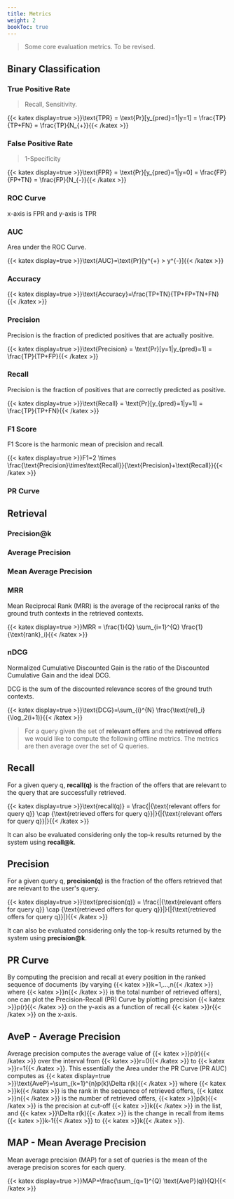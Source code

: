 ```yaml
---
title: Metrics
weight: 2
bookToc: true
---
```


> Some core evaluation metrics. To be revised.

## Binary Classification

### True Positive Rate

> Recall, Sensitivity.

{{< katex display=true >}}\text{TPR} = \text{Pr}[y_{pred}=1|y=1] = \frac{TP}{TP+FN} = \frac{TP}{N_{+}}{{< /katex >}}

### False Positive Rate

> 1-Specificity

{{< katex display=true >}}\text{FPR} = \text{Pr}[y_{pred}=1|y=0] = \frac{FP}{FP+TN} = \frac{FP}{N_{-}}{{< /katex >}}

### ROC Curve

x-axis is FPR and y-axis is TPR

### AUC

Area under the ROC Curve.

{{< katex display=true >}}\text{AUC}=\text{Pr}[y^{+} > y^{-}]{{< /katex >}}

### Accuracy

{{< katex display=true >}}\text{Accuracy}=\frac{TP+TN}{TP+FP+TN+FN}{{< /katex >}}

### Precision

Precision is the fraction of predicted positives that are actually positive.

{{< katex display=true >}}\text{Precision} = \text{Pr}[y=1|y_{pred}=1] = \frac{TP}{TP+FP}{{< /katex >}}

### Recall

Precision is the fraction of positives that are correctly predicted as positive.

{{< katex display=true >}}\text{Recall} = \text{Pr}[y_{pred}=1|y=1] = \frac{TP}{TP+FN}{{< /katex >}}

### F1 Score

F1 Score is the harmonic mean of precision and recall.

{{< katex display=true >}}F1=2 \times \frac{\text{Precision}\times\text{Recall}}{\text{Precision}+\text{Recall}}{{< /katex  >}}

### PR Curve

## Retrieval

### Precision@k

### Average Precision

### Mean Average Precision


### MRR

Mean Reciprocal Rank (MRR) is the average of the reciprocal ranks of the ground truth contexts in the retrieved contexts.

{{< katex display=true >}}MRR = \frac{1}{Q} \sum_{i=1}^{Q} \frac{1}{\text{rank}_i}{{< /katex >}}

### nDCG

Normalized Cumulative Discounted Gain is the ratio of the Discounted Cumulative Gain and the ideal DCG.

DCG is the sum of the discounted relevance scores of the ground truth contexts.

{{< katex display=true >}}\text{DCG}=\sum_{i}^{N} \frac{\text{rel}_i}{\log_2(i+1)}{{< /katex >}}

> For a query given the set of **relevant offers** and the **retrieved offers** we would like to compute the following offline metrics. The metrics are then average over the set of Q queries.

## Recall

For a given query q, **recall(q)** is the fraction of the offers that are relevant to the query that are successfully retrieved.

{{< katex display=true >}}\text{recall(q)} = \frac{|\{\text{relevant offers for query q}\} \cap \{\text{retrieved offers for query q}\}|}{|\{\text{relevant offers for query q}\}|}{{< /katex >}}

It can also be evaluated considering only the top-k results returned by the system using **recall@k**.

## Precision

For a given query q, **precision(q)** is the fraction of the offers retrieved that are relevant to the user's query.

{{< katex display=true >}}\text{precision(q)} = \frac{|\{\text{relevant offers for query q}\} \cap \{\text{retrieved offers for query q}\}|}{|\{\text{retrieved offers for query q}\}|}{{< /katex >}}

It can also be evaluated considering only the top-k results returned by the system using **precision@k**.

## PR Curve

By computing the precision and recall at every position in the ranked sequence of documents (by varying {{< katex >}}k=1,...,n{{< /katex >}} where {{< katex >}}n{{< /katex >}} is the total number of retrieved offers), one can plot the Precision-Recall (PR) Curve by plotting precision {{< katex >}}p(r){{< /katex >}} on the y-axis as a function of recall {{< katex >}}r{{< /katex >}} on the x-axis.

## AveP - Average Precision

Average precision computes the average value of {{< katex >}}p(r){{< /katex >}} over the interval from {{< katex >}}r=0{{< /katex >}} to {{< katex >}}r=1{{< /katex >}}. This essentially the Area under the PR Curve (PR AUC) computes as
{{< katex display=true >}}\text{AveP}=\sum_{k=1}^{n}p(k)\Delta r(k){{< /katex >}}
where {{< katex >}}k{{< /katex >}} is the rank in the sequence of retrieved offers, {{< katex >}}n{{< /katex >}} is the number of retrieved offers, {{< katex >}}p(k){{< /katex >}} is the precision at cut-off {{< katex >}}k{{< /katex >}} in the list, and {{< katex >}}\Delta r(k){{< /katex >}} is the change in recall from items {{< katex >}}k-1{{< /katex >}} to {{< katex >}}k{{< /katex >}}.

## MAP - Mean Average Precision

Mean average precision (MAP) for a set of queries is the mean of the average precision scores for each query.

{{< katex display=true >}}MAP=\frac{\sum_{q=1}^{Q} \text{AveP}(q)}{Q}{{< /katex >}}

